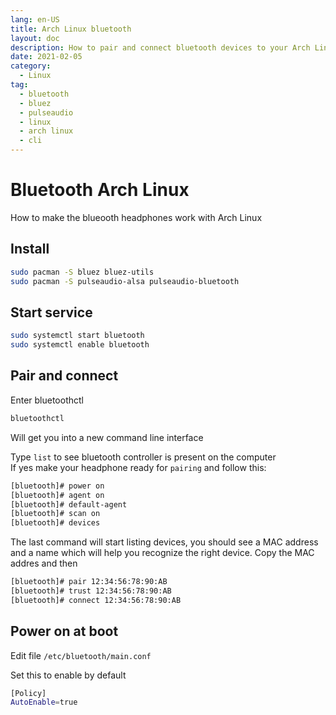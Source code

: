 ```yaml
---
lang: en-US
title: Arch Linux bluetooth
layout: doc
description: How to pair and connect bluetooth devices to your Arch Linux computer
date: 2021-02-05
category:
  - Linux
tag:
  - bluetooth
  - bluez
  - pulseaudio
  - linux
  - arch linux
  - cli
---
```


# Bluetooth Arch Linux

How to make the blueooth headphones work with Arch Linux

## Install

```sh
sudo pacman -S bluez bluez-utils
sudo pacman -S pulseaudio-alsa pulseaudio-bluetooth
```

## Start service
```sh
sudo systemctl start bluetooth
sudo systemctl enable bluetooth
```

## Pair and connect
Enter bluetoothctl
```sh
bluetoothctl
```

Will get you into a new command line interface  

Type `list` to see bluetooth controller is present on the computer  
If yes make your headphone ready for `pairing` and follow this:
```sh
[bluetooth]# power on
[bluetooth]# agent on
[bluetooth]# default-agent
[bluetooth]# scan on
[bluetooth]# devices 
```

The last command will start listing devices, you should see a MAC address and a name which will help you recognize the right device. Copy the MAC addres and then
```sh
[bluetooth]# pair 12:34:56:78:90:AB
[bluetooth]# trust 12:34:56:78:90:AB
[bluetooth]# connect 12:34:56:78:90:AB
```

## Power on at boot
Edit file `/etc/bluetooth/main.conf`

Set this to enable by default
```bash
[Policy]
AutoEnable=true

```
